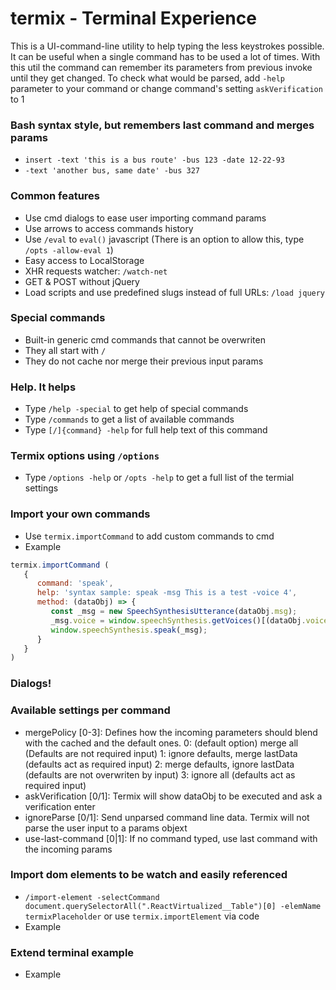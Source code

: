 
# termix - Terminal Experience
  This is a UI-command-line utility to help typing the less keystrokes possible.
  It can be useful when a single command has to be used a lot of times.
  With this util the command can remember its parameters from previous invoke until they get changed.
  To check what would be parsed, add `-help` parameter to your command
  or change command's setting `askVerification` to 1

### Bash syntax style, but remembers last command and merges params
  
   * `insert -text 'this is a bus route' -bus 123 -date 12-22-93 `
   * `-text 'another bus, same date' -bus 327`

### Common features

   * Use cmd dialogs to ease user importing command params
   * Use arrows to access commands history
   * Use `/eval` to `eval()` javascript (There is an option to allow this, type `/opts -allow-eval 1`)
   * Easy access to LocalStorage
   * XHR requests watcher: `/watch-net`
   * GET & POST without jQuery 
   * Load scripts and use predefined slugs instead of full URLs: `/load jquery`

### Special commands

   * Built-in generic cmd commands that cannot be overwriten
   * They all start with `/`
   * They do not cache nor merge their previous input params

### Help. It helps

   * Type `/help -special` to get help of special commands
   * Type `/commands` to get a list of available commands   
   * Type `[/]{command} -help` for full help text of this command

### Termix options using `/options`

   * Type `/options -help` or `/opts -help` to get a full list of the termial settings

### Import your own commands

   * Use `termix.importCommand` to add custom commands to cmd
   * Example 
   ```javascript
   termix.importCommand (  
      {
         command: 'speak',
         help: 'syntax sample: speak -msg This is a test -voice 4',
         method: (dataObj) => {            
            const _msg = new SpeechSynthesisUtterance(dataObj.msg); 
            _msg.voice = window.speechSynthesis.getVoices()[(dataObj.voice || 4)];
            window.speechSynthesis.speak(_msg);
         }
      }
   )
   ```

### Dialogs!

### Available settings per command 

   * mergePolicy [0-3]: Defines how the incoming parameters should blend with the cached and the default ones. 
      0: (default option) merge all (Defaults are not required input)
      1: ignore defaults, merge lastData (defaults act as required input)
      2: merge defaults, ignore lastData (defaults are not overwriten by input)
      3: ignore all (defaults act as required input)
   * askVerification [0/1]: Termix will show dataObj to be executed and ask a verification enter
   * ignoreParse [0/1]: Send unparsed command line data. Termix will not parse the user input to a params objext
   * use-last-command [0|1]: If no command typed, use last command with the incoming params

### Import dom elements to be watch and easily referenced

   * `/import-element -selectCommand document.querySelectorAll(".ReactVirtualized__Table")[0] -elemName termixPlaceholder` or use `termix.importElement` via code
   * Example 

### Extend terminal example

   * Example